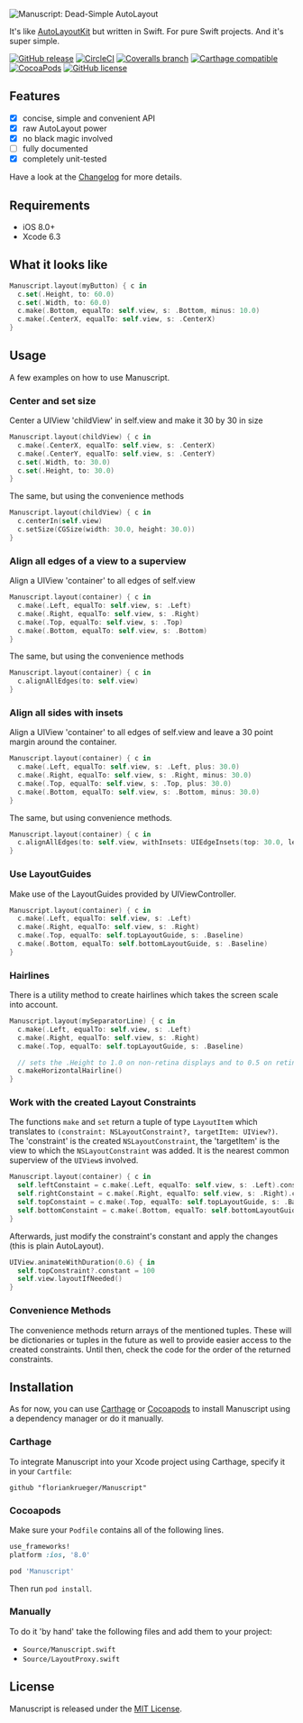![Manuscript: Dead-Simple AutoLayout](https://raw.githubusercontent.com/floriankrueger/Manuscript/assets/manuscript.png)

It's like [AutoLayoutKit](https://github.com/floriankrueger/AutoLayoutKit) but written in Swift.
For pure Swift projects. And it's super simple.

[![GitHub release](https://img.shields.io/github/release/floriankrueger/Manuscript.svg)](https://github.com/floriankrueger/Manuscript)
[![CircleCI](https://img.shields.io/circleci/project/floriankrueger/Manuscript.svg)](https://circleci.com/gh/floriankrueger/Manuscript)
[![Coveralls branch](https://img.shields.io/coveralls/floriankrueger/manuscript.svg)](https://coveralls.io/r/floriankrueger/Manuscript)
[![Carthage compatible](https://img.shields.io/badge/Carthage-compatible-4BC51D.svg?style=flat)](https://github.com/Carthage/Carthage)
[![CocoaPods](https://img.shields.io/cocoapods/v/Manuscript.svg)](https://github.com/floriankrueger/Manuscript)
[![GitHub license](https://img.shields.io/badge/license-MIT-blue.svg)](https://raw.githubusercontent.com/floriankrueger/Manuscript/master/LICENSE)

## Features

- [x] concise, simple and convenient API
- [x] raw AutoLayout power
- [x] no black magic involved
- [ ] fully documented
- [x] completely unit-tested

Have a look at the [Changelog](CHANGELOG.md) for more details.

## Requirements

- iOS 8.0+
- Xcode 6.3

## What it looks like

```swift
Manuscript.layout(myButton) { c in
  c.set(.Height, to: 60.0)
  c.set(.Width, to: 60.0)
  c.make(.Bottom, equalTo: self.view, s: .Bottom, minus: 10.0)
  c.make(.CenterX, equalTo: self.view, s: .CenterX)
}
```

## Usage

A few examples on how to use Manuscript.

### Center and set size

Center a UIView 'childView' in self.view and make it 30 by 30 in size

```swift
Manuscript.layout(childView) { c in
  c.make(.CenterX, equalTo: self.view, s: .CenterX)
  c.make(.CenterY, equalTo: self.view, s: .CenterY)
  c.set(.Width, to: 30.0)
  c.set(.Height, to: 30.0)
}
```

The same, but using the convenience methods

```swift
Manuscript.layout(childView) { c in
  c.centerIn(self.view)
  c.setSize(CGSize(width: 30.0, height: 30.0))
}
```

### Align all edges of a view to a superview

Align a UIView 'container' to all edges of self.view

```swift
Manuscript.layout(container) { c in
  c.make(.Left, equalTo: self.view, s: .Left)
  c.make(.Right, equalTo: self.view, s: .Right)
  c.make(.Top, equalTo: self.view, s: .Top)
  c.make(.Bottom, equalTo: self.view, s: .Bottom)
}
```

The same, but using the convenience methods

```swift
Manuscript.layout(container) { c in
  c.alignAllEdges(to: self.view)
}
```

### Align all sides with insets

Align a UIView 'container' to all edges of self.view and leave a 30 point margin around the
container.

```swift
Manuscript.layout(container) { c in
  c.make(.Left, equalTo: self.view, s: .Left, plus: 30.0)
  c.make(.Right, equalTo: self.view, s: .Right, minus: 30.0)
  c.make(.Top, equalTo: self.view, s: .Top, plus: 30.0)
  c.make(.Bottom, equalTo: self.view, s: .Bottom, minus: 30.0)
}
```

The same, but using convenience methods.

```swift
Manuscript.layout(container) { c in
  c.alignAllEdges(to: self.view, withInsets: UIEdgeInsets(top: 30.0, left: 30.0, bottom: 30.0, right: 30.0))
}
```

### Use LayoutGuides

Make use of the LayoutGuides provided by UIViewController.

```swift
Manuscript.layout(container) { c in
  c.make(.Left, equalTo: self.view, s: .Left)
  c.make(.Right, equalTo: self.view, s: .Right)
  c.make(.Top, equalTo: self.topLayoutGuide, s: .Baseline)
  c.make(.Bottom, equalTo: self.bottomLayoutGuide, s: .Baseline)
}
```

### Hairlines

There is a utility method to create hairlines which takes the screen scale into account.

```swift
Manuscript.layout(mySeparatorLine) { c in
  c.make(.Left, equalTo: self.view, s: .Left)
  c.make(.Right, equalTo: self.view, s: .Right)
  c.make(.Top, equalTo: self.topLayoutGuide, s: .Baseline)

  // sets the .Height to 1.0 on non-retina displays and to 0.5 on retina displays
  c.makeHorizontalHairline()
}
```

### Work with the created Layout Constraints

The functions `make` and `set` return a tuple of type `LayoutItem` which translates to
`(constraint: NSLayoutConstraint?, targetItem: UIView?)`. The 'constraint' is the created
`NSLayoutConstraint`, the 'targetItem' is the view to which the `NSLayoutConstraint` was added. It
is the nearest common superview of the `UIView`s involved.

```swift
Manuscript.layout(container) { c in
  self.leftConstaint = c.make(.Left, equalTo: self.view, s: .Left).constraint
  self.rightConstaint = c.make(.Right, equalTo: self.view, s: .Right).constraint
  self.topConstaint = c.make(.Top, equalTo: self.topLayoutGuide, s: .Baseline).constraint
  self.bottomConstaint = c.make(.Bottom, equalTo: self.bottomLayoutGuide, s: .Baseline).constraint
}
```

Afterwards, just modify the constraint's constant and apply the changes (this is plain AutoLayout).

```swift
UIView.animateWithDuration(0.6) { in
  self.topConstraint?.constant = 100
  self.view.layoutIfNeeded()
}
```

### Convenience Methods

The convenience methods return arrays of the mentioned tuples. These will be dictionaries or tuples
in the future as well to provide easier access to the created constraints. Until then, check the
code for the order of the returned constraints.

## Installation

As for now, you can use [Carthage](https://github.com/Carthage/Carthage) or [Cocoapods](https://cocoapods.org) to install Manuscript
using a dependency manager or do it manually.

### Carthage

To integrate Manuscript into your Xcode project using Carthage, specify it in your `Cartfile`:

```ogdl
github "floriankrueger/Manuscript"
```

### Cocoapods

Make sure your `Podfile` contains all of the following lines.

```ruby
use_frameworks!
platform :ios, '8.0'

pod 'Manuscript'
```

Then run `pod install`.

### Manually

To do it 'by hand' take the following files and add them to your project:

- `Source/Manuscript.swift`
- `Source/LayoutProxy.swift`

## License

Manuscript is released under the [MIT License](LICENSE.md).
